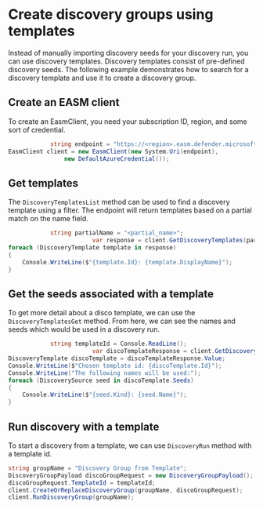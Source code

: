 # Create discovery groups using templates

Instead of manually importing discovery seeds for your discovery run, you can use discovery templates. Discovery templates consist of pre-defined discovery seeds. The following example demonstrates how to search for a discovery template and use it to create a discovery group.

## Create an EASM client

To create an EasmClient, you need your subscription ID, region, and some sort of credential.

```C# Snippet:Sample3_DiscoTemplates_Create_Client
            string endpoint = "https://<region>.easm.defender.microsoft.com/subscriptions/<Your_Subscription_Id>/resourceGroups/<Your_Resource_Group_Name>/workspaces/<Your_Workspace_Name>";
EasmClient client = new EasmClient(new System.Uri(endpoint),
                new DefaultAzureCredential());
```

## Get templates

The `DiscoveryTemplatesList` method can be used to find a discovery template using a filter. The endpoint will return templates based on a partial match on the name field.

```C# Snippet:Sample3_DiscoTemplates_Get_Templates
            string partialName = "<partial_name>";
                        var response = client.GetDiscoveryTemplates(partialName);
foreach (DiscoveryTemplate template in response)
{
    Console.WriteLine($"{template.Id}: {template.DisplayName}");
}
```

## Get the seeds associated with a template


To get more detail about a disco template, we can use the `DiscoveryTemplatesGet` method. From here, we can see the names and seeds which would be used in a discovery run.

```C# Snippet:Sample3_DiscoTemplates_Get_Template_Seeds
            string templateId = Console.ReadLine();
                        var discoTemplateResponse = client.GetDiscoveryTemplate(templateId);
DiscoveryTemplate discoTemplate = discoTemplateResponse.Value;
Console.WriteLine($"Chosen template id: {discoTemplate.Id}");
Console.WriteLine("The following names will be used:");
foreach (DiscoverySource seed in discoTemplate.Seeds)
{
    Console.WriteLine($"{seed.Kind}: {seed.Name}");
}
```

## Run discovery with a template

To start a discovery from a template, we can use `DiscoveryRun` method with a template id.

```C# Snippet:Sample3_DiscoTemplates_Run_Disco_Group
string groupName = "Discovery Group from Template";
DiscoveryGroupPayload discoGroupRequest = new DiscoveryGroupPayload();
discoGroupRequest.TemplateId = templateId;
client.CreateOrReplaceDiscoveryGroup(groupName, discoGroupRequest);
client.RunDiscoveryGroup(groupName);
```